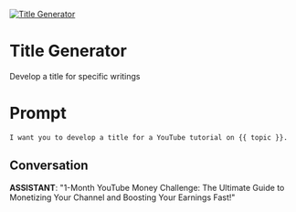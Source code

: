 
[![Title Generator](https://flow-prompt-covers.s3.us-west-1.amazonaws.com/icon/cute/cute_1.png)]()
# Title Generator 
Develop a title for specific writings

# Prompt

```
I want you to develop a title for a YouTube tutorial on {{ topic }}.

```

## Conversation

**ASSISTANT**: "1-Month YouTube Money Challenge: The Ultimate Guide to Monetizing Your Channel and Boosting Your Earnings Fast!"


